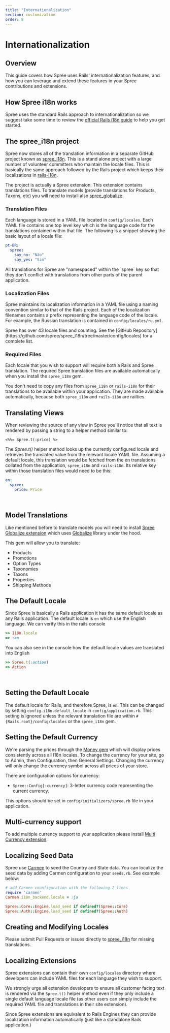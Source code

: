 ```yaml
---
title: "Internationalization"
section: customization
order: 8
---
```


# Internationalization

## Overview

This guide covers how Spree uses Rails' internationalization features, and how
you can leverage and extend these features in your Spree contributions and
extensions.

## How Spree i18n works

Spree uses the standard Rails approach to internationalization so we suggest
take some time to review the
[official Rails i18n guide](http://guides.rubyonrails.org/i18n.html) to help you
get started.

## The spree_i18n project

Spree now stores all of the translation information in a separate GitHub project
known as [spree_i18n](https://github.com/spree/spree_i18n). This is a stand
alone project with a large number of volunteer committers who maintain the
locale files. This is basically the same approach followed by the Rails project
which keeps their localizations in
[rails-i18n](https://github.com/svenfuchs/rails-i18n).

The project is actually a Spree extension. This extension contains translations files.
To translate models (provide translations for Products, Taxons, etc) you will need to install
also [spree_globalize](https://github.com/spree-contrib/spree_globalize).

### Translation Files

Each language is stored in a YAML file located in `config/locales`. Each YAML
file contains one top level key which is the language code for the translations
contained within that file.  The following is a snippet showing the basic layout
of a locale file:

```yaml
pt-BR:
  spree:
    say_no: "Não"
    say_yes: "Sim"
```

<alert kind="note">
All translations for Spree are "namespaced" within the `spree` key so that they
don't conflict with translations from other parts of the parent application.
</alert>

### Localization Files

Spree maintains its localization information in a YAML file using a naming
convention similar to that of the Rails project.  Each of the localization
filenames contains a prefix representing the language code of the locale. For
example, the Russian translation is contained in `config/locales/ru.yml`.

<alert kind="note">
Spree has over 43 locale files and counting.  See the [GitHub
Repository](https://github.com/spree/spree_i18n/tree/master/config/locales) for a
complete list.
</alert>

### Required Files

Each locale that you wish to support will require both a Rails and Spree
translation.  The required Spree translation files are available automatically
when you install the `spree_i18n` gem.

You don't need to copy any files from `spree_i18n` or `rails-i18n` for their
translations to be available within your application. They are made available
automatically, because both `spree_i18n` and `rails-i18n` are railties.

## Translating Views

When reviewing the source of any view in Spree you'll notice that all text is
rendered by passing a string to a helper method similar to:

```erb
<%%= Spree.t(:price) %>
```

The *Spree.t()* helper method looks up the currently configured locale and retrieves
the translated value from the relevant locale YAML file. Assuming a default
locale, this translation would be fetched from the en translations collated from
the application, `spree_i18n` and `rails-i18n`. Its relative key within those
translation files would need to be this:

```yaml
en:
  spree:
    price: Price
```

&nbsp;

## Model Translations

Like mentioned before to translate models you will need to install [Spree Globalize extension](https://github.com/spree-contrib/spree_globalize) which uses [Globalize](https://github.com/globalize/globalize) library under the hood.

This gem will allow you to translate:

- Products
- Promotions
- Option Types
- Taxonomies
- Taxons
- Properties
- Shipping Methods

## The Default Locale

Since Spree is basically a Rails application it has the same default locale as
any Rails application.  The default locale is `en` which use the English
language.  We can verify this in the rails console

```ruby
>> I18n.locale
=> :en
```

You can also see in the console how the default locale values are translated
into English

```ruby
>> Spree.t(:action)
=> Action
```

&nbsp;

## Setting the Default Locale

The default locale for Rails, and therefore Spree, is `en`. This can be changed by setting
`config.i18n.default_locale` in `config/application.rb`. This setting is ignored
unless the relevant translation file are within `#{Rails.root}/config/locales`
or the `spree_i18n` gem.

## Setting the Default Currency

We're parsing the prices through the [Money gem](https://github.com/RubyMoney/money) which
will display prices consistently across all I18n locales. To change the
currency for your site, go to Admin, then Configuration, then General Settings.
Changing the currency will only change the currency symbol across all prices of
your store.

There are configuration options for currency:

* `Spree::Config[:currency]`: 3-letter currency code representing the current currency.

This options should be set in `config/initializers/spree.rb` file in your application.

## Multi-currency support

To add multiple currency support to your application please install [Multi Currency extension](https://github.com/spree-contrib/spree_multi_currency).

## Localizing Seed Data

Spree use [Carmen](https://github.com/jim/carmen) to seed the Country and State data. You can localize the seed data by adding Carmen configuration to your `seeds.rb`. See example below:

```ruby
# add Carmen counfiguration with the following 2 lines
require 'carmen'
Carmen.i18n_backend.locale = :ja

Spree::Core::Engine.load_seed if defined?(Spree::Core)
Spree::Auth::Engine.load_seed if defined?(Spree::Auth)
```

## Creating and Modifying Locales

Please submit Pull Requests or issues directly to [spree_i18n](https://github.com/spree/spree_i18n) for missing translations.

## Localizing Extensions

Spree extensions can contain their own `config/locales` directory where
developers can include YAML files for each language they wish to support.

We strongly urge all extension developers to ensure all customer facing text is
rendered via the `Spree.t()` helper method even if they only include a single default
language locale file (as other users can simply include the required YAML file
and translations in their site extension).

<alert kind="note">
Since Spree extensions are equivalent to Rails Engines they can provide
localization information automatically (just like a standalone Rails
application.)
</alert>
